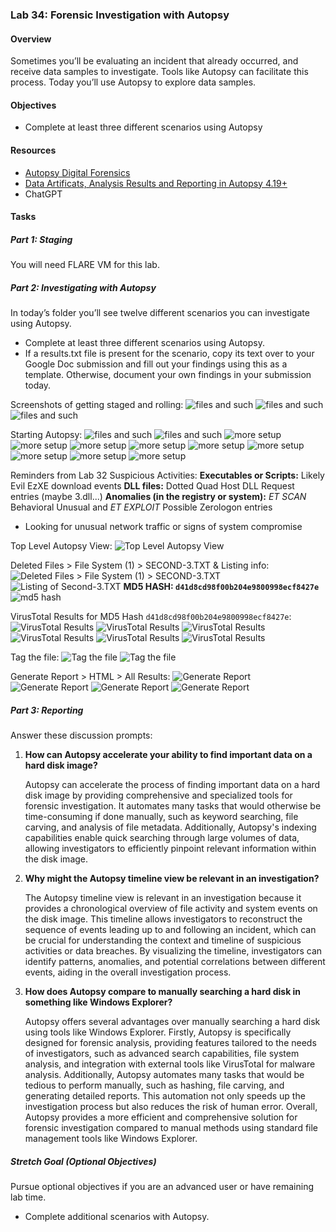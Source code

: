 ### Lab 34: Forensic Investigation with Autopsy

#### Overview

Sometimes you’ll be evaluating an incident that already occurred, and receive data samples to investigate. Tools like Autopsy can facilitate this process. Today you’ll use Autopsy to explore data samples.

#### Objectives

- Complete at least three different scenarios using Autopsy

#### Resources

- [Autopsy Digital Forensics](https://www.autopsy.com/)
- [Data Artificats, Analysis Results and Reporting in Autopsy 4.19+](https://www.youtube.com/watch?v=5SHB4HwkX28&ab_channel=DFIRScience)
- ChatGPT

#### Tasks

##### Part 1: Staging

You will need FLARE VM for this lab.

##### Part 2: Investigating with Autopsy

In today’s folder you’ll see twelve different scenarios you can investigate using Autopsy.

- Complete at least three different scenarios using Autopsy.
- If a results.txt file is present for the scenario, copy its text over to your Google Doc submission and fill out your findings using this as a template. Otherwise, document your own findings in your submission today.

Screenshots of getting staged and rolling:
![files and such](media/lab34-1.png)
![files and such](media/lab34-2.png)
![files and such](media/lab34-3.png)

Starting Autopsy:
![files and such](media/lab34-4.png)
![files and such](media/lab34-5.png)
![more setup](media/lab34-6.png)
![more setup](media/lab34-7.png)
![more setup](media/lab34-8.png)
![more setup](media/lab34-9.png)
![more setup](media/lab34-10.png)
![more setup](media/lab34-11.png)
![more setup](media/lab34-12.png)
![more setup](media/lab34-13.png)
![more setup](media/lab34-14.png)

Reminders from Lab 32 Suspicious Activities:
**Executables or Scripts:** Likely Evil EzXE download events
**DLL files:** Dotted Quad Host DLL Request entries (maybe 3.dll...)
**Anomalies (in the registry or system):** *ET SCAN* Behavioral Unusual and *ET EXPLOIT* Possible Zerologon entries
- Looking for unusual network traffic or signs of system compromise

Top Level Autopsy View:
![Top Level Autopsy View](media/lab34-15.png)

Deleted Files > File System (1) > SECOND-3.TXT & Listing info:
![Deleted Files > File System (1) > SECOND-3.TXT](media/lab34-16.png)
![Listing of Second-3.TXT](media/lab34-17.png)
**MD5 HASH: `d41d8cd98f00b204e9800998ecf8427e`**
![md5 hash](media/lab34-18.png)

VirusTotal Results for MD5 Hash `d41d8cd98f00b204e9800998ecf8427e`:
![VirusTotal Results](media/lab34-19.png)
![VirusTotal Results](media/lab34-20.png)
![VirusTotal Results](media/lab34-21.png)
![VirusTotal Results](media/lab34-22.png)
![VirusTotal Results](media/lab34-23.png)
![VirusTotal Results](media/lab34-24.png)

Tag the file:
![Tag the file](media/lab34-25.png)
![Tag the file](media/lab34-26.png)

Generate Report > HTML > All Results:
![Generate Report](media/lab34-27.png)
![Generate Report](media/lab34-28.png)
![Generate Report](media/lab34-29.png)
![Generate Report](media/lab34-30.png)

##### Part 3: Reporting

Answer these discussion prompts:

1. **How can Autopsy accelerate your ability to find important data on a hard disk image?**

   Autopsy can accelerate the process of finding important data on a hard disk image by providing comprehensive and specialized tools for forensic investigation. It automates many tasks that would otherwise be time-consuming if done manually, such as keyword searching, file carving, and analysis of file metadata. Additionally, Autopsy's indexing capabilities enable quick searching through large volumes of data, allowing investigators to efficiently pinpoint relevant information within the disk image.

2. **Why might the Autopsy timeline view be relevant in an investigation?**

   The Autopsy timeline view is relevant in an investigation because it provides a chronological overview of file activity and system events on the disk image. This timeline allows investigators to reconstruct the sequence of events leading up to and following an incident, which can be crucial for understanding the context and timeline of suspicious activities or data breaches. By visualizing the timeline, investigators can identify patterns, anomalies, and potential correlations between different events, aiding in the overall investigation process.

3. **How does Autopsy compare to manually searching a hard disk in something like Windows Explorer?**

   Autopsy offers several advantages over manually searching a hard disk using tools like Windows Explorer. Firstly, Autopsy is specifically designed for forensic analysis, providing features tailored to the needs of investigators, such as advanced search capabilities, file system analysis, and integration with external tools like VirusTotal for malware analysis. Additionally, Autopsy automates many tasks that would be tedious to perform manually, such as hashing, file carving, and generating detailed reports. This automation not only speeds up the investigation process but also reduces the risk of human error. Overall, Autopsy provides a more efficient and comprehensive solution for forensic investigation compared to manual methods using standard file management tools like Windows Explorer.

##### Stretch Goal (Optional Objectives)

Pursue optional objectives if you are an advanced user or have remaining lab time.

- Complete additional scenarios with Autopsy.
